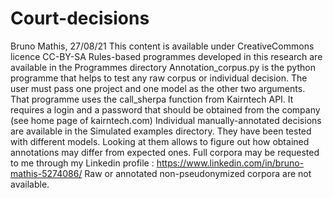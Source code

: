 # Court-decisions
Bruno Mathis, 27/08/21
This content is available under CreativeCommons licence CC-BY-SA
Rules-based programmes developed in this research are available in the Programmes directory
Annotation_corpus.py is the python programme that helps to test any raw corpus or individual decision. The user must pass one project and one model as the other two arguments. 
That programme uses the call_sherpa function from Kairntech API.
It requires a login and a password that should be obtained from the company (see home page of kairntech.com)
Individual manually-annotated decisions are available in the Simulated examples directory.
They have been tested with different models. Looking at them allows to figure out how obtained annotations may differ from expected ones.
Full corpora may be requested to me through my Linkedin profile : https://www.linkedin.com/in/bruno-mathis-5274086/
Raw or annotated non-pseudonymized corpora are not available.
